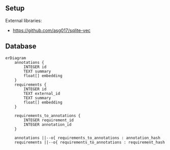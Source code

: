 ## Setup

External libraries:
- https://github.com/asg017/sqlite-vec

## Database

```mermaid
erDiagram
    annotations {
        INTEGER id
        TEXT summary
        float[] embedding
    }
    requirements {
        INTEGER id
        TEXT external_id
        TEXT summary
        float[] embedding
    }
    
    requirements_to_annotations {
        INTEGER requirement_id
        INTEGER annotation_id
    }
    
    annotations ||--o{ requirements_to_annotations : annotation_hash
    requirements ||--o{ requirements_to_annotations : requirement_hash
```